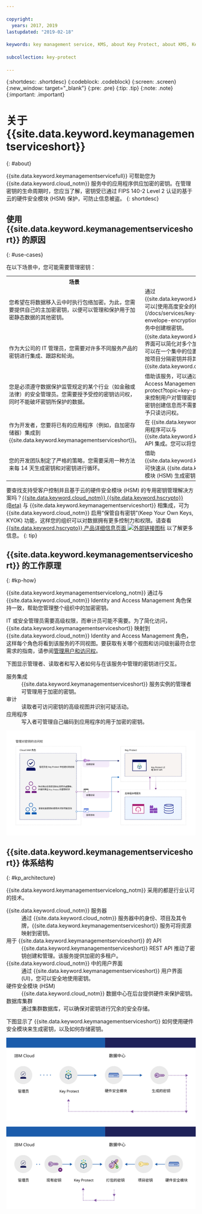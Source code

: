 ```yaml
---

copyright:
  years: 2017, 2019
lastupdated: "2019-02-18"

keywords: key management service, KMS, about Key Protect, about KMS, Key Protect use cases, KMS use cases

subcollection: key-protect

---
```


{:shortdesc: .shortdesc}
{:codeblock: .codeblock}
{:screen: .screen}
{:new_window: target="_blank"}
{:pre: .pre}
{:tip: .tip}
{:note: .note}
{:important: .important}

# 关于 {{site.data.keyword.keymanagementserviceshort}}
{: #about}

{{site.data.keyword.keymanagementservicefull}} 可帮助您为 {{site.data.keyword.cloud_notm}} 服务中的应用程序供应加密的密钥。在管理密钥的生命周期时，您应当了解，密钥受已通过 FIPS 140-2 Level 2 认证的基于云的硬件安全模块 (HSM) 保护，可防止信息被盗。
{: shortdesc}

## 使用 {{site.data.keyword.keymanagementserviceshort}} 的原因
{: #use-cases}

在以下场景中，您可能需要管理密钥：

<table>
  <tr>
    <th>场景</th>
    <th>理由</th>
  </tr>
  <tr>
    <td>您希望在将数据移入云中时执行包络加密。为此，您需要提供自己的主加密密钥，以便可以管理和保护用于加密静态数据的其他密钥。</td>
    <td>通过 {{site.data.keyword.keymanagementserviceshort}}，可以[使用高度安全的根密钥打包数据加密密钥](/docs/services/key-protect?topic=key-protect-envelope-encryption)。可以自带根密钥，也可以在服务中创建根密钥。</td>
  </tr>
  <tr>
    <td>作为大公司的 IT 管理员，您需要对许多不同服务产品的密钥进行集成、跟踪和轮询。</td>
    <td>{{site.data.keyword.keymanagementserviceshort}} 界面可以简化对多个加密服务的管理。借助该服务，您可以在一个集中的位置对密钥进行管理和排序，也可以按项目分隔密钥并将其存储在不同的 {{site.data.keyword.cloud_notm}} 空间中。</td>
  </tr>
  <tr>
    <td>您是必须遵守数据保护监管规定的某个行业（如金融或法律）的安全管理员。您需要授予受控的密钥访问权，同时不能破坏密钥所保护的数据。</td>
    <td>借助该服务，可以通过[指定不同的 Identity and Access Management 角色](/docs/services/key-protect?topic=key-protect-manage-access#roles)来控制用户对管理密钥的访问权。例如，对于需要查看密钥创建信息而不需要查看密钥资料的用户，您可以授予只读访问权。</td>
  <tr>
    <td>作为开发者，您要将已有的应用程序（例如，自加密存储器）集成到 {{site.data.keyword.keymanagementserviceshort}}。</td>
    <td>在 {{site.data.keyword.cloud_notm}} 内部或外部的应用程序可以与 {{site.data.keyword.keymanagementserviceshort}} API 集成。您可以将您自己的现有密钥用于应用程序。</td>
  </tr>
  <tr>
    <td>您的开发团队制定了严格的策略，您需要采用一种方法来每 14 天生成密钥和对密钥进行循环。</td>
    <td>借助 {{site.data.keyword.keymanagementserviceshort}}，可快速从 {{site.data.keyword.cloud_notm}} 硬件安全模块 (HSM) 生成密钥，以持续满足安全需求。</td>
  </tr>
</table>

要查找支持受客户控制并且基于云的硬件安全模块 (HSM) 的专用密钥管理解决方案吗？[{{site.data.keyword.cloud_notm}} {{site.data.keyword.hscrypto}} (Beta)](/docs/services/hs-crypto?topic=hs-crypto-get-started) 与 {{site.data.keyword.keymanagementserviceshort}} 相集成，可为 {{site.data.keyword.cloud_notm}} 启用“保管自有密钥”(Keep Your Own Keys, KYOK) 功能，这样您的组织可以对数据拥有更多控制力和权限。请查看 [{{site.data.keyword.hscrypto}} 产品详细信息页面 ![外部链接图标](../../icons/launch-glyph.svg "外部链接图标")](https://{DomainName}/catalog/services/hyper-protect-crypto-services) 以了解更多信息。
{: tip}

## {{site.data.keyword.keymanagementserviceshort}} 的工作原理
{: #kp-how}

{{site.data.keyword.keymanagementservicelong_notm}} 通过与 {{site.data.keyword.cloud_notm}} Identity and Access Management 角色保持一致，帮助您管理整个组织中的加密密钥。

IT 或安全管理员需要高级权限，而审计员可能不需要。为了简化访问，{{site.data.keyword.keymanagementserviceshort}} 映射到 {{site.data.keyword.cloud_notm}} Identity and Access Management 角色，这样每个角色将看到该服务的不同视图。要获取有关哪个视图和访问级别最符合您需求的指南，请参阅[管理用户和访问权](/docs/services/key-protect?topic=key-protect-manage-access#roles)。

下图显示管理者、读取者和写入者如何与在该服务中管理的密钥进行交互。

<dl>
  <dt>服务集成</dt>
    <dd>{{site.data.keyword.keymanagementserviceshort}} 服务实例的管理者可管理用于加密的密钥。</dd>
  <dt>审计</dt>
    <dd>读取者可访问密钥的高级视图并识别可疑活动。</dd>
  <dt>应用程序</dt>
    <dd>写入者可管理自己编码到应用程序的用于加密的密钥。</dd>
</dl>

![该图显示与之前定义列表中所述相同的组件。](images/keys-use-cases_min.svg)

## {{site.data.keyword.keymanagementserviceshort}} 体系结构
{: #kp_architecture}

{{site.data.keyword.keymanagementservicelong_notm}} 采用的都是行业认可的技术。

<dl>
  <dt>{{site.data.keyword.cloud_notm}} 服务器</dt>
    <dd>通过 {{site.data.keyword.cloud_notm}} 服务器中的身份、项目及其令牌，{{site.data.keyword.keymanagementserviceshort}} 服务可将资源映射到密钥。</dd>
  <dt>用于 {{site.data.keyword.keymanagementserviceshort}} 的 API</dt>
    <dd>{{site.data.keyword.keymanagementserviceshort}} REST API 推动了密钥创建和管理。该服务提供加密的多租户。</dd>
  <dt>{{site.data.keyword.cloud_notm}} 中的用户界面</dt>
    <dd>通过 {{site.data.keyword.keymanagementserviceshort}} 用户界面 (UI)，您可以安全地使用密钥。</dd>
  <dt>硬件安全模块 (HSM)</dt>
    <dd>{{site.data.keyword.cloud_notm}} 数据中心在后台提供硬件来保护密钥。</dd>
  <dt>数据库集群</dt>
    <dd>通过集群数据库，可以确保对密钥进行冗余的安全存储。</dd>
</dl>

下图显示了 {{site.data.keyword.keymanagementserviceshort}} 如何使用硬件安全模块来生成密钥，以及如何存储密钥。

![该图显示如何生成密钥。](images/generated-key_min.svg)

![该图显示如何存储现有密钥。](images/stored-key_min.svg)
